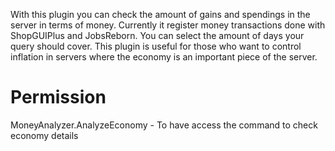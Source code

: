 With this plugin you can check the amount of gains and spendings in the server in terms of money. Currently it register money transactions done with ShopGUIPlus and JobsReborn. You can select the amount of days your query should cover. This plugin is useful for those who want to control inflation in servers where the economy is an important piece of the server.

# Permission

MoneyAnalyzer.AnalyzeEconomy - To have access the command to check economy details
